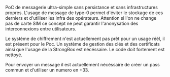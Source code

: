 PoC de messagerie ultra-simple sans persistance et sans infrastructures propres.
L'usage de message de type-0 permet d'éviter le stockage de ces derniers et d'utiliser les infra des opérateurs.
Attention si l'on ne change pas de carte SIM ce concept ne peut garantir l'anonysation des interconnexions entre utilisateurs.

Le système de chiffrement n'est actuellement pas prêt pour un usage réél, il est présent pour le Poc.
Un système de gestion des clés et des certificats ainsi que l'usage de la StrongBox est nécéssaire.
Le code doit fortement est nettoyé.

Pour envoyer un message il est actuellement nécéssaire de créer un pass commun et d'utiliser un numero en +33.
